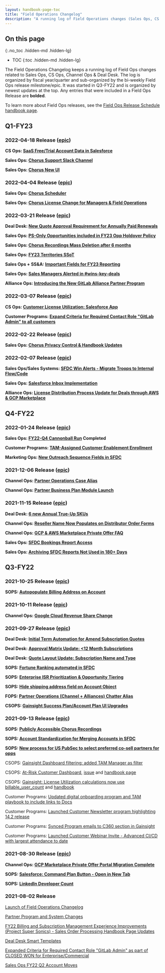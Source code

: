 ```yaml
---
layout: handbook-page-toc
title: "Field Operations Changelog"
description: "A running log of Field Operations changes (Sales Ops, CS Ops, Channel Ops & Deal Desk) organized by quarter and further by bi-weekly releases."
---
```


## On this page
{:.no_toc .hidden-md .hidden-lg}

- TOC
{:toc .hidden-md .hidden-lg}

The Field Operations Changelog keeps a running log of Field Ops changes related to Sales Ops, CS Ops, Channel Ops & Deal Desk. The log is organized by fiscal year/quarter and sub-organized by the bi-weekly Field Ops release milestone/epic. It was started in Q3-FY22 and is organized by newest updates at the top. Any entries that were included in a Field Ops Release are **bolded**.

To learn more about Field Ops releases, see the [Field Ops Release Schedule handbook page](/handbook/sales/field-operations/release-schedule/).

## Q1-FY23

### 2022-04-18 Release ([epic](https://gitlab.com/groups/gitlab-com/sales-team/field-operations/-/epics/109))

**CS Ops: [SaaS Free/Trial Account Data in Salesforce](https://about.gitlab.com/handbook/customer-success/product-usage-data/freemium-saas-usage-data)**

**Sales Ops: [Chorus Support Slack Channel](https://join.slack.com/share/enQtMzM2MTk5MDAyODY3Ni0xNTZkMDE3ZTc5MDkwOWJmZjQ2YjEyNDUzODQxNzJkMmUyMjA1NDNhMWVkNjU4M2IyM2NjNjgwNTAyNTVlZDM3)**

**Sales Ops: [Chorus New UI](https://drive.google.com/file/d/1yjMFfyrTFp3uuTiIsYGmXpbgs2vsdg6c/view?usp=sharing)**

### 2022-04-04 Release ([epic](https://gitlab.com/groups/gitlab-com/sales-team/field-operations/-/epics/107))

**Sales Ops: [Chorus Scheduler](https://gitlab.com/gitlab-com/sales-team/field-operations/sales-operations/-/issues/2683#proposed-controls)**

**Sales Ops: [Chorus License Change for Managers & Field Operations](https://about.gitlab.com/handbook/sales/field-operations/sales-operations/go-to-market/chorus/#swim-lanes)**

### 2022-03-21 Release ([epic](https://gitlab.com/groups/gitlab-com/sales-team/field-operations/-/epics/100))

**Deal Desk: [New Quote Approval Requirement for Annually Paid Renewals](https://gitlab.com/gitlab-com/sales-team/field-operations/systems/-/issues/2460)**

**Sales Ops: [PS-Only Opportunities included in FY23 Opp Holdover Policy](https://about.gitlab.com/handbook/sales/field-operations/gtm-resources/rules-of-engagement/#opportunity-holdover-criteria)**

**Sales Ops: [Chorus Recordings Mass Deletion after 6 months](https://gitlab.com/gitlab-com/sales-team/field-operations/sales-operations/-/issues/2683#proposed-controls)**

**Sales Ops: [FY23 Territories SSoT](https://docs.google.com/document/d/1UaKPTQePAU1RxtGSVb-BujdKiPVoepevrRh8q5bvbBg/edit#heading=h.nlt1sjnkte3n)**

**Sales Ops + SS&A: [Important Fields for FY23 Reporting](https://gitlab.com/gitlab-com/sales-team/field-operations/analytics/-/issues/326)**

**Sales Ops: [Sales Managers Alerted in #wins-key-deals](https://gitlab.com/gitlab-com/sales-team/field-operations/systems/-/issues/2136)**

**Alliance Ops: [Introducing the New GitLab Alliance Partner Program](https://about.gitlab.com/handbook/alliances/)**

### 2022-03-07 Release ([epic](https://gitlab.com/groups/gitlab-com/sales-team/field-operations/-/epics/94))

**CS Ops: [Customer License Utilization: Salesforce App](https://about.gitlab.com/handbook/sales/field-operations/sales-systems/license-usage-app/)**

**Customer Programs: [Expand Criteria for Required Contact Role "GitLab Admin" to all customers](https://gitlab.com/gitlab-com/sales-team/field-operations/enablement/-/issues/1297)**


### 2022-02-22 Release ([epic](https://gitlab.com/groups/gitlab-com/sales-team/field-operations/-/epics/91))

**Sales Ops: [Chorus Privacy Control & Handbook Updates](https://gitlab.com/gitlab-com/sales-team/field-operations/sales-operations/-/issues/2683#note_820222936)**

### 2022-02-07 Release ([epic](https://gitlab.com/groups/gitlab-com/sales-team/field-operations/-/epics/88))

**Sales Ops/Sales Systems: [SFDC Win Alerts - Migrate Troops to Internal Flow/Code](https://gitlab.com/gitlab-com/sales-team/field-operations/systems/-/issues/2032)** 

**Sales Ops: [Salesforce Inbox Implementation](https://gitlab.com/gitlab-com/sales-team/field-operations/sales-operations/-/issues/2639)**

**Alliance Ops: [License Distribution Process Update for Deals through AWS & GCP Marketplace](https://gitlab.com/gitlab-com/sales-team/field-operations/channel-operations/-/issues/358#note_822659474)**

## Q4-FY22

### 2022-01-24 Release ([epic](https://gitlab.com/groups/gitlab-com/sales-team/field-operations/-/epics/86))

**Sales Ops: [FY22-Q4 Cannonball Run](https://gitlab.com/gitlab-com/sales-team/field-operations/sales-operations/-/issues/2636) Completed**

**Customer Programs: [TAM-Assigned Customer Enablement Enrollment](https://gitlab.com/gitlab-com/sales-team/field-operations/customer-success-operations/-/issues/694)**

**Marketing Ops: [New Outreach Sequence Fields in SFDC](https://gitlab.com/gitlab-com/sales-team/field-operations/systems/-/issues/2387)**

### 2021-12-06 Release ([epic](https://gitlab.com/groups/gitlab-com/sales-team/field-operations/-/epics/76))

**Channel Ops: [Partner Operations Case Alias](https://gitlab.com/gitlab-com/sales-team/field-operations/channel-operations/-/issues/290)**

**Channel Ops: [Partner Business Plan Module Launch](https://gitlab.com/gitlab-com/sales-team/field-operations/channel-operations/-/issues/339)**


### 2021-11-15 Release ([epic](https://gitlab.com/groups/gitlab-com/sales-team/field-operations/-/epics/72))

**Deal Desk: [6 new Annual True-Up SKUs](/handbook/sales/field-operations/sales-operations/deal-desk/#quoting-annual-true-ups)**

**Channel Ops: [Reseller Name Now Populates on Distributor Order Forms](https://gitlab.com/gitlab-com/sales-team/field-operations/systems/-/issues/1942)**

**Channel Ops: [GCP & AWS Marketplace Private Offer FAQ](https://gitlab-com.gitlab.io/alliances/alliances-internal/)**

**Sales Ops: [SFDC Bookings Report Access](https://gitlab.com/gitlab-com/sales-team/field-operations/sales-operations/-/issues/2588)**

**Sales Ops: [Archiving SFDC Reports Not Used in 180+ Days](https://gitlab.com/gitlab-com/sales-team/field-operations/sales-operations/-/issues/2486)**


## Q3-FY22 

### 2021-10-25 Release ([epic](https://gitlab.com/groups/gitlab-com/sales-team/field-operations/-/epics/67))

**SOPS: [Autopopulate Billing Address on Account](https://gitlab.com/gitlab-com/sales-team/field-operations/systems/-/issues/2033)**

### 2021-10-11 Release ([epic](https://gitlab.com/groups/gitlab-com/sales-team/field-operations/-/epics/65))

**Channel Ops: [Google Cloud Revenue Share Change](https://docs.google.com/document/d/1-CH-uH_zr0qaVaV1QbmVZ1rF669DsaUeq9w-q1QiKPE/edit#bookmark=id.f6wy7bn2nd7j)**

### 2021-09-27 Release ([epic](https://gitlab.com/groups/gitlab-com/sales-team/field-operations/-/epics/62))

**Deal Desk: [Initial Term Automation for Amend Subscription Quotes](https://gitlab.com/gitlab-com/sales-team/field-operations/systems/-/issues/1539)**

**Deal Desk: [Approval Matrix Update: <12 Month Subscriptions](https://gitlab.com/gitlab-com/Finance-Division/finance/-/issues/4408)**

**Deal Desk: [Quote Layout Update: Subscription Name and Type](https://gitlab.com/gitlab-com/sales-team/field-operations/systems/-/issues/1927)**

**SOPS: [Fortune Ranking automated in SFDC](https://gitlab.com/gitlab-com/sales-team/field-operations/systems/-/issues/1935#note_680945815)**

**SOPS: [Enterprise ISR Prioritization & Opportunity Tiering](https://gitlab.com/gitlab-com/sales-team/field-operations/sales-operations/-/issues/2240)**

**SOPS: [Hide shipping address field on Account Object](https://gitlab.com/gitlab-com/sales-team/field-operations/systems/-/issues/1906)**

**FOPS: [Partner Operations (Channel + Alliances) Chatter Alias](https://gitlab.com/gitlab-com/sales-team/field-operations/systems/-/issues/2002)**

**CSOPS: [Gainsight Success Plan/Account Plan UI Upgrades](https://gitlab.com/gitlab-com/sales-team/field-operations/customer-success-operations/-/issues/568)**

### 2021-09-13 Release ([epic](https://gitlab.com/groups/gitlab-com/sales-team/field-operations/-/epics/61))

**SOPS: [Publicly Accessible Chorus Recordings](https://gitlab.com/gitlab-com/gl-security/security-operations/sirt/operations/-/issues/1560)**

**SOPS: [Account Standardization for Merging Accounts in SFDC](https://gitlab.com/gitlab-com/sales-team/field-operations/customer-success-operations/-/issues/452)**

**SOPS: [New process for US PubSec to select preferred co-sell partners for opps](https://gitlab.com/gitlab-com/channel/channels/-/issues/668)**

CSOPS: [Gainsight Dashboard filtering: added TAM Manager as filter](https://gitlab.com/gitlab-com/sales-team/field-operations/customer-success-operations/-/issues/445)

CSOPS: [At-Risk Customer Dashboard](https://gitlab.gainsightcloud.com/v1/ui/home#/8e0f5cb6-c8e1-4b06-8cd2-92af72d76615), [issue](https://gitlab.com/groups/gitlab-com/-/epics/1462) and [handbook page](/handbook/customer-success/tam/renewals/#tracking-account-health-and-risks)

CSOPS: [Gainsight: License Utilization calculations now use billable_user_count](https://gitlab.com/gitlab-com/sales-team/field-operations/customer-success-operations/-/issues/400) and [handbook](/handbook/customer-success/product-usage-data/license-utilization/)

Customer Programs: [Updated digital onboarding program and TAM playbook to include links to Docs](https://gitlab.com/gitlab-com/customer-success/tam/-/issues/470)

Customer Programs: [Launched Customer Newsletter program highlighting 14.2 release](https://gitlab.com/groups/gitlab-com/sales-team/field-operations/-/epics/34)

Customer Programs: [Synced Program emails to C360 section in Gainsight](https://gitlab.com/gitlab-com/sales-team/field-operations/customer-success-operations/-/issues/398)

Customer Programs: [Launched Customer Webinar Invite - Advanced CI/CD with largest attendance to date](https://gitlab.com/gitlab-com/sales-team/field-operations/customer-success-operations/-/issues/296)


### 2021-08-30 Release ([epic](https://gitlab.com/groups/gitlab-com/sales-team/field-operations/-/epics/60))

**Channel Ops: [GCP Marketplace Private Offer Portal Migration Complete](https://gitlab.com/gitlab-com/sales-team/field-operations/enablement/-/issues/960#note_658162138)**

**SOPS: [Salesforce: Command Plan Button - Open in New Tab](https://gitlab.com/gitlab-com/sales/-/issues/410)**

**SOPS: [LinkedIn Developer Count](https://gitlab.com/gitlab-com/sales-team/field-operations/systems/-/issues/1924)**

### 2021-08-02 Release

[Launch of Field Operations Changelog](https://gitlab.com/gitlab-com/sales-team/field-operations/enablement/-/issues/853)

[Partner Program and System Changes](https://gitlab.com/groups/gitlab-com/sales-team/field-operations/-/epics/49)

[FY22 Billing and Subscription Management Experience Improvements (Project Super Sonics) - Sales Order Processing Handbook Page Updates](/handbook/sales/field-operations/order-processing/)

[Deal Desk Smart Templates](https://gitlab.com/groups/gitlab-com/sales-team/field-operations/-/epics/32)

[Expanded Criteria for Required Contact Role "GitLab Admin" as part of CLOSED WON for Enterprise/Commercial](https://gitlab.com/gitlab-com/sales-team/field-operations/systems/-/issues/1831#note_637952055)

[Sales Ops FY22 Q2 Account Moves](https://gitlab.com/gitlab-com/sales-team/field-operations/sales-operations/-/issues/2347)


